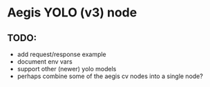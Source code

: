 # Aegis YOLO (v3) node

## TODO:
* add request/response example
* document env vars
* support other (newer) yolo models
* perhaps combine some of the aegis cv nodes into a single node?
